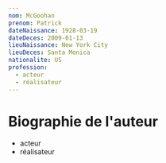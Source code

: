 ```yaml
---
nom: McGoohan
prenom: Patrick
dateNaissance: 1928-03-19
dateDeces: 2009-01-13
lieuNaissance: New York City
lieuDeces: Santa Monica
nationalite: US
profession:
  - acteur
  - réalisateur
---
```


# Biographie de l'auteur

- acteur
- réalisateur
